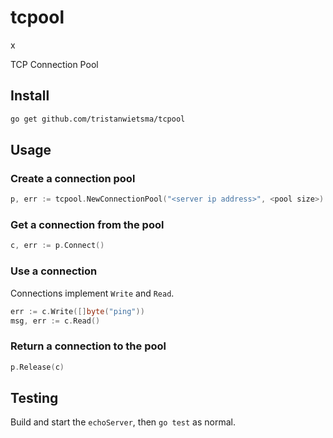 # tcpool

x

TCP Connection Pool

## Install

```bash
go get github.com/tristanwietsma/tcpool
```

## Usage

### Create a connection pool

```go
p, err := tcpool.NewConnectionPool("<server ip address>", <pool size>)
```

### Get a connection from the pool

```go
c, err := p.Connect()
```

### Use a connection

Connections implement `Write` and `Read`.

```go
err := c.Write([]byte("ping"))
msg, err := c.Read()
```

### Return a connection to the pool

```go
p.Release(c)
```

## Testing

Build and start the `echoServer`, then `go test` as normal.
